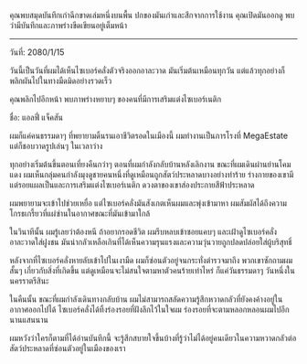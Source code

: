 คุณพบสมุดบันทึกเก่าฉีกขาดเล่มหนึ่งบนพื้น ปกของมันเก่าและสึกจากการใช้งาน คุณเปิดมันออกดู พบว่ามีบันทึกและภาพร่างขีดเขียนอยู่เต็มหน้า

---

วันที่: 2080/1/15

วันนี้เป็นวันที่ผมได้เห็นไซเบอร์คลั่งตัวจริงออกอาละวาด มันเริ่มต้นเหมือนทุกวัน แต่แล้วทุกอย่างก็พลิกผันไปในทางมืดมิดอย่างรวดเร็ว

คุณพลิกไปอีกหน้า พบภาพร่างหยาบๆ ของคนที่มีการเสริมแต่งไซเบอร์เนติก

ชื่อ: แอลฟี่ แจ็คสัน

ผมก็แค่คนธรรมดาๆ ที่พยายามดิ้นรนเอาชีวิตรอดในเมืองนี้ ผมทำงานเป็นภารโรงที่ MegaEstate แต่ก็ชอบวาดรูปเล่นๆ ในเวลาว่าง

ทุกอย่างเริ่มต้นขึ้นตอนเที่ยงคืนกว่าๆ ตอนที่ผมกำลังกลับบ้านหลังเลิกงาน ขณะที่ผมเดินผ่านย่านโคมแดง ผมเห็นกลุ่มคนกำลังมุงดูชายคนหนึ่งที่ดูเหมือนถูกสัตว์ประหลาดบางอย่างทำร้าย ร่างกายของเขามีแต่รอยแผลเป็นและการเสริมแต่งไซเบอร์เนติก ดวงตาของเขาส่องประกายสีฟ้าประหลาด

ผมพยายามจะเข้าไปช่วยเหยื่อ แต่ไซเบอร์คลั่งมันสังเกตเห็นผมและพุ่งเข้ามาหา ผมสัมผัสได้ถึงความโกรธเกรี้ยวที่แผ่ซ่านในอากาศขณะที่มันเข้ามาใกล้

ในวินาทีนั้น ผมรู้เลยว่าต้องหนี ถ้าอยากรอดชีวิต ผมรีบหลบเข้าซอยแคบๆ และเฝ้าดูไซเบอร์คลั่งอาละวาดใส่ฝูงชน มันน่ากลัวเหลือเกินที่ได้เห็นความรุนแรงและความวุ่นวายถูกปลดปล่อยใส่ผู้บริสุทธิ์

หลังจากที่ไซเบอร์คลั่งหายลับเข้าไปในเงามืด ผมก็ซ่อนตัวอยู่จนกระทั่งตำรวจมาถึง พวกเขาซักถามผมสั้นๆ เกี่ยวกับสิ่งที่เกิดขึ้น แต่ดูเหมือนจะไม่สนใจตามหาตัวคนร้ายเท่าไหร่ ก็แค่วันธรรมดาๆ วันหนึ่งในนครราตรีสินะ

ในคืนนั้น ขณะที่ผมกำลังเดินทางกลับบ้าน ผมไม่สามารถสลัดความรู้สึกหวาดกลัวที่ยังคงค้างอยู่ในอากาศออกไปได้ ไซเบอร์คลั่งได้ทิ้งร่องรอยที่ฝังลึกไว้ในใจผม ร่องรอยที่จะตามหลอกหลอนผมไปอีกนานแสนนาน

ผมหวังว่าใครก็ตามที่ได้อ่านบันทึกนี้ จะรู้สึกสบายใจขึ้นบ้างที่รู้ว่าไม่ได้อยู่คนเดียวในความหวาดกลัวต่อสัตว์ประหลาดที่ซ่อนตัวอยู่ในเมืองของเรา
